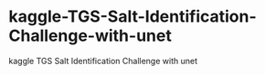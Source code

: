 # kaggle-TGS-Salt-Identification-Challenge-with-unet
kaggle TGS Salt Identification Challenge with unet
